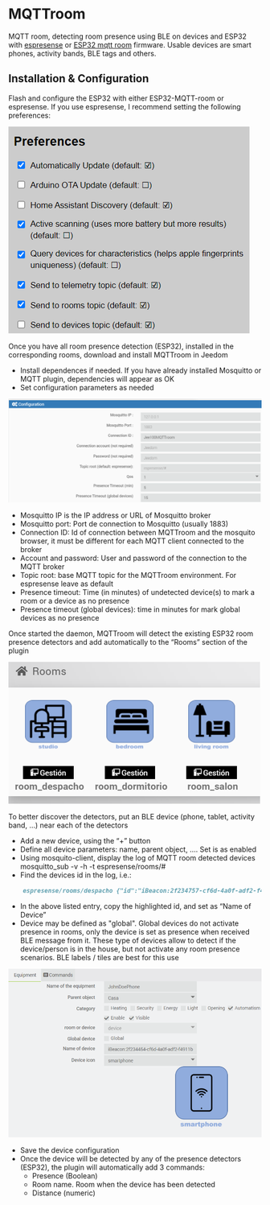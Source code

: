 # MQTTroom

MQTT room, detecting room presence using BLE on devices and ESP32 with [espresense](https://espresense.com) or [ESP32 mqtt room](https://jptrsn.github.io/ESP32-mqtt-room) firmware. Usable devices are smart phones, activity bands, BLE tags and others.

## Installation & Configuration

Flash and configure the ESP32 with either ESP32-MQTT-room or espresense. If you use espresense, I recommend setting the following preferences:

![Image](images/Preferences.png)

Once you have all room presence detection (ESP32), installed in the corresponding rooms, download and install MQTTroom in Jeedom
-	Install dependences if needed. If you have already installed Mosquitto or MQTT plugin, dependencies will appear as OK
- Set configuration parameters as needed

![Image](images/Configuration.png)

  - Mosquitto IP is the IP address or URL of Mosquitto broker
  - Mosquitto port: Port de connection to Mosquitto (usually 1883)
  - Connection ID: Id of connection between MQTTroom and the mosquito browser, it must be different for each MQTT client connected to the broker
  - Account and password: User and password of the connection to the MQTT broker
  - Topic root: base MQTT topic for the MQTTroom environment. For espresense leave as default
  - Presence timeout: Time (in minutes) of undetected device(s) to mark a room or a device as no presence
  - Presence timeout (global devices): time in minutes for mark global devices as no presence

Once started the daemon, MQTTroom will detect the existing ESP32 room presence detectors and add automatically to the “Rooms” section of the plugin

![Image](images/Rooms.png)

To better discover the detectors, put an BLE device (phone, tablet, activity band, …) near each of the detectors
- Add a new device, using the “+” button
- Define all device parameters: name, parent object, …. Set is as enabled
- Using mosquito-client, display the log of MQTT room detected devices
    mosquitto_sub -v -h <IP address> -t espresense/rooms/#
- Find the devices id in the log, i.e.:
```markdown
    espresense/rooms/despacho {"id":"iBeacon:2f234757-cf6d-4a0f-adf2-f4911ba9ffa6-1-0","rssi@1m":-75,"rssi":-96,"mac":"4412ce91ba08","raw":3.98,"distance":2.61,"speed":0.1}
```

  - In the above listed entry, copy the highlighted id, and set as “Name of Device”
  - Device may be defined as "global". Global devices do not activate presence in rooms, only the device is set as presence when received BLE message from it. These type of devices allow to detect if the device/person is in the house, but not activate any room presence scenarios. BLE labels / tiles are best for this use

  ![Image](images/Equipement.png)
  
- Save the device configuration
- Once the device will be detected by any of the presence detectors (ESP32), the plugin will automatically add 3 commands:
  - Presence (Boolean)
  - Room name. Room when the device has been detected
  - Distance (numeric)
